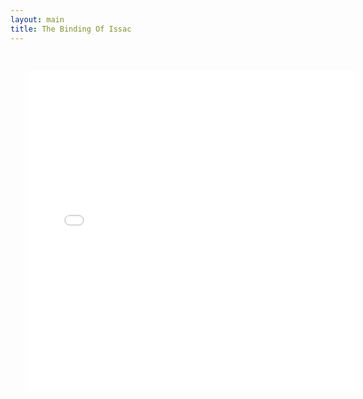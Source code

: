 ```yaml
---
layout: main
title: The Binding Of Issac
---
```

<embed src="The Binding of Isaac.swff" width="580" height="570" style="-webkit-transform:scale(0.9);-moz-transform-scale(0.9);" allowfullscreen/>
<script src="../../roots/js/ruffle/ruffle.js"></script>
